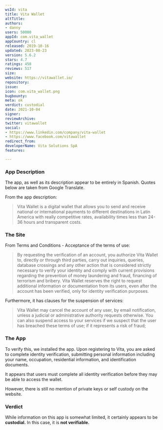 ```yaml
---
wsId: vita
title: Vita Wallet
altTitle: 
authors:
- danny
users: 50000
appId: com.vita_wallet
appCountry: cl
released: 2019-10-16
updated: 2023-08-23
version: 5.6.2
stars: 4.7
ratings: 458
reviews: 517
size: 
website: https://vitawallet.io/
repository: 
issue: 
icon: com.vita_wallet.png
bugbounty: 
meta: ok
verdict: custodial
date: 2021-10-04
signer: 
reviewArchive: 
twitter: vitawallet
social:
- https://www.linkedin.com/company/vita-wallet
- https://www.facebook.com/vitawallet
redirect_from: 
developerName: Vita Solutions SpA
features: 

---
```


### App Description
The app, as well as its description appear to be entirely in Spanish. Quotes below are taken from Google Translate.

From the app description:

> Vita Wallet is a digital wallet that allows you to send and receive national or international payments to different destinations in Latin America with really competitive rates, availability times less than 24-36 hours and transparent costs.

### The Site
From Terms and Conditions - Acceptance of the terms of use:

> By requesting the verification of an account, you authorize Vita Wallet to, directly or through third parties, carry out inquiries, queries, database crossings and any other action that is considered strictly necessary to verify your identity and comply with current provisions regarding the prevention of money laundering and fraud, financing of terrorism and bribery. Vita Wallet reserves the right to request additional information or documentation from its users, even after the account has been verified, only for identity verification purposes.

Furthermore, it has clauses for the suspension of services:

> Vita Wallet may cancel the account of any user, by email notification, unless a judicial or administrative authority requests otherwise. You can also suspend access to your services if we suspect that the user has breached these terms of use; if it represents a risk of fraud;

### The App
To verify this, we installed the app. Upon registering to Vita, you are asked to complete identity verification, submitting personal information including your name, occupation, residential information, and identification documents.

It appears that users must complete all identity verification before they may be able to access the wallet.

However, there is still no mention of private keys or self custody on the website.

### Verdict
While information on this app is somewhat limited, it certainly appears to be **custodial.** In this case, it is **not verifiable.**
